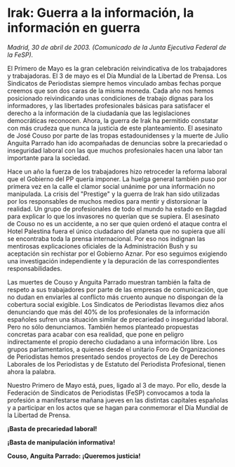 # Irak: Guerra a la información, la información en guerra

*Madrid, 30 de abril de 2003. (Comunicado de la Junta Ejecutiva Federal de la FeSP).*

El Primero de Mayo es la gran celebración reivindicativa de los trabajadores y trabajadoras. El 3 de mayo es el Día Mundial de la Libertad de Prensa. Los Sindicatos de Periodistas siempre hemos vinculado ambas fechas porque creemos que son dos caras de la misma moneda. Cada año nos hemos posicionado reivindicando unas condiciones de trabajo dignas para los informadores, y las libertades profesionales básicas para satisfacer el derecho a la información de la ciudadanía que las legislaciones democráticas reconocen. Ahora, la guerra de Irak ha permitido constatar con más crudeza que nunca la justicia de este planteamiento. El asesinato de José Couso por parte de las tropas estadounidenses y la muerte de Julio Anguita Parrado han ido acompañadas de denuncias sobre la precariedad o inseguridad laboral con las que muchos profesionales hacen una labor tan importante para la sociedad.

Hace un año la fuerza de los trabajadores hizo retroceder la reforma laboral que el Gobierno del PP quería imponer. La huelga general también puso por primera vez en la calle el clamor social unánime por una información no manipulada. La crisis del "Prestige" y la guerra de Irak han sido utilizadas por los responsables de muchos medios para mentir y distorsionar la realidad. Un grupo de profesionales de todo el mundo ha estado en Bagdad para explicar lo que los invasores no querían que se supiera. El asesinato de Couso no es un accidente, a no ser que quien ordenó el ataque contra el Hotel Palestina fuera el único ciudadano del planeta que no supiera que allí se encontraba toda la prensa internacional. Por eso nos indignan las mentirosas explicaciones oficiales de la Administración Bush y su aceptación sin rechistar por el Gobierno Aznar. Por eso seguimos exigiendo una investigación independiente y la depuración de las correspondientes responsabilidades.

Las muertes de Couso y Anguita Parrado muestran también la falta de respeto a sus trabajadores por parte de las empresas de comunicación, que no dudan en enviarles al conflicto más cruento aunque no dispongan de la cobertura social exigible. Los Sindicatos de Periodistas llevamos diez años denunciando que más del 40% de los profesionales de la información españoles sufren una situación similar de precariedad o inseguridad laboral. Pero no sólo denunciamos. También hemos planteado propuestas concretas para acabar con esa realidad, que pone en peligro indirectamente el propio derecho ciudadano a una información libre. Los grupos parlamentarios, a quienes desde el unitario Foro de Organizaciones de Periodistas hemos presentado sendos proyectos de Ley de Derechos Laborales de los Periodistas y de Estatuto del Periodista Profesional, tienen ahora la palabra.

Nuestro Primero de Mayo está, pues, ligado al 3 de mayo. Por ello, desde la Federación de Sindicatos de Periodistas (FeSP) convocamos a toda la profesión a manifestarse mañana jueves en las distintas capitales españolas y a participar en los actos que se hagan para conmemorar el Día Mundial de la Libertad de Prensa.

**¡Basta de precariedad laboral!**

**¡Basta de manipulación informativa!**

**Couso, Anguita Parrado: ¡Queremos justicia!**
